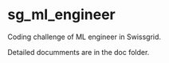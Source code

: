 # sg_ml_engineer
Coding challenge of ML engineer in Swissgrid. 

Detailed documments are in the doc folder.
